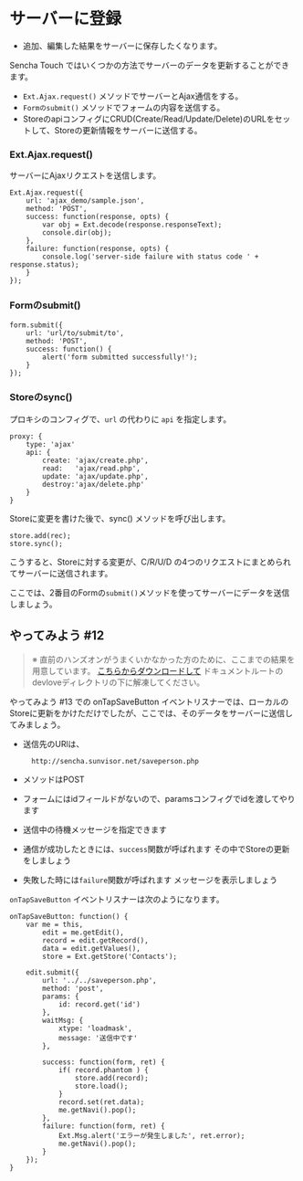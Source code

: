 # サーバーに登録

* 追加、編集した結果をサーバーに保存したくなります。

Sencha Touch ではいくつかの方法でサーバーのデータを更新することができます。

* `Ext.Ajax.request()` メソッドでサーバーとAjax通信をする。
* `Formのsubmit()` メソッドでフォームの内容を送信する。
* StoreのapiコンフィグにCRUD(Create/Read/Update/Delete)のURLをセットして、Storeの更新情報をサーバーに送信する。

### Ext.Ajax.request()

サーバーにAjaxリクエストを送信します。

    Ext.Ajax.request({
        url: 'ajax_demo/sample.json',
        method: 'POST',
        success: function(response, opts) {
            var obj = Ext.decode(response.responseText);
            console.dir(obj);
        },
        failure: function(response, opts) {
            console.log('server-side failure with status code ' + response.status);
        }
    });

### Formのsubmit()

    form.submit({
        url: 'url/to/submit/to',
        method: 'POST',
        success: function() {
            alert('form submitted successfully!');
        }
    });

### Storeのsync()

プロキシのコンフィグで、`url` の代わりに `api` を指定します。

    proxy: {
        type: 'ajax'
        api: {
            create: 'ajax/create.php',
            read:   'ajax/read.php',
            update: 'ajax/update.php',
            destroy:'ajax/delete.php'
        }
    }

Storeに変更を書けた後で、sync() メソッドを呼び出します。

    store.add(rec);
    store.sync();

こうすると、Storeに対する変更が、C/R/U/D の4つのリクエストにまとめられてサーバーに送信されます。

ここでは、2番目のFormの`submit()`メソッドを使ってサーバーにデータを送信しましょう。

## やってみよう #12

> ※ 直前のハンズオンがうまくいかなかった方のために、ここまでの結果を用意しています。
> [こちらからダウンロードして](http://sencha.sunvisor.net/devlove/cl11.zip)
> ドキュメントルートのdevloveディレクトリの下に解凍してください。

やってみよう #13 での onTapSaveButton イベントリスナーでは、ローカルのStoreに更新をかけただけでしたが、ここでは、そのデータをサーバーに送信してみましょう。

* 送信先のURlは、

        http://sencha.sunvisor.net/saveperson.php

* メソッドはPOST
* フォームにはidフィールドがないので、paramsコンフィグでidを渡してやります
* 送信中の待機メッセージを指定できます
* 通信が成功したときには、`success`関数が呼ばれます
  その中でStoreの更新をしましょう
* 失敗した時には`failure`関数が呼ばれます
  メッセージを表示しましょう

`onTapSaveButton` イベントリスナーは次のようになります。

    onTapSaveButton: function() {
        var me = this,
            edit = me.getEdit(),
            record = edit.getRecord(),
            data = edit.getValues(),
            store = Ext.getStore('Contacts');

        edit.submit({
            url: '../../saveperson.php',
            method: 'post',
            params: {
                id: record.get('id')
            },
            waitMsg: {
                xtype: 'loadmask',
                message: '送信中です'
            },

            success: function(form, ret) {
                if( record.phantom ) {
                    store.add(record);
                    store.load();
                }
                record.set(ret.data);
                me.getNavi().pop();
            },
            failure: function(form, ret) {
                Ext.Msg.alert('エラーが発生しました', ret.error);
                me.getNavi().pop();
            }
        });
    }
